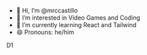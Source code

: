 - 👋 Hi, I’m @mrccastillo
- 👀 I’m interested in Video Games and Coding
- 🌱 I’m currently learning React and Tailwind
- 😄 Pronouns: he/him

D1
